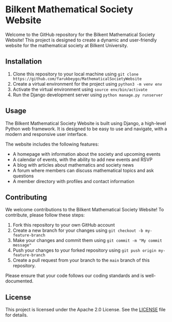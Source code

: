 # Bilkent Mathematical Society Website

Welcome to the GitHub repository for the Bilkent Mathematical Society Website! This project is designed to create a dynamic and user-friendly website for the mathematical society at Bilkent University.

## Installation

1. Clone this repository to your local machine using `git clone https://github.com/farukbeygo/MathematicalSocietyWebsite`
2. Create a virtual environment for the project using `python3 -m venv env`
3. Activate the virtual environment using `source env/bin/activate`
4. Run the Django development server using `python manage.py runserver`

## Usage

The Bilkent Mathematical Society Website is built using Django, a high-level Python web framework. It is designed to be easy to use and navigate, with a modern and responsive user interface.

The website includes the following features:

- A homepage with information about the society and upcoming events
- A calendar of events, with the ability to add new events and RSVP
- A blog with articles about mathematics and society news
- A forum where members can discuss mathematical topics and ask questions
- A member directory with profiles and contact information

## Contributing

We welcome contributions to the Bilkent Mathematical Society Website! To contribute, please follow these steps:

1. Fork this repository to your own GitHub account
2. Create a new branch for your changes using `git checkout -b my-feature-branch`
3. Make your changes and commit them using `git commit -m "My commit message"`
4. Push your changes to your forked repository using `git push origin my-feature-branch`
5. Create a pull request from your branch to the `main` branch of this repository.

Please ensure that your code follows our coding standards and is well-documented.

## License

This project is licensed under the Apache 2.0 License. See the [LICENSE](LICENSE) file for details.
